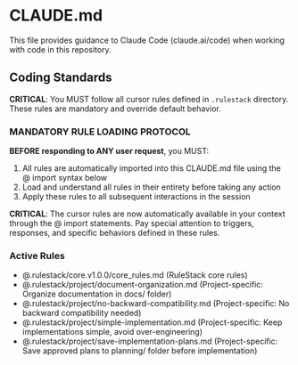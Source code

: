 # CLAUDE.md

This file provides guidance to Claude Code (claude.ai/code) when working with code in this repository.

## Coding Standards
**CRITICAL**: You MUST follow all cursor rules defined in `.rulestack` directory. These rules are mandatory and override default behavior.

### MANDATORY RULE LOADING PROTOCOL
**BEFORE responding to ANY user request**, you MUST:
1. All rules are automatically imported into this CLAUDE.md file using the @ import syntax below
2. Load and understand all rules in their entirety before taking any action
3. Apply these rules to all subsequent interactions in the session

**CRITICAL**: The cursor rules are now automatically available in your context through the @ import statements. Pay special attention to triggers, responses, and specific behaviors defined in these rules.

### Active Rules
- @.rulestack/core.v1.0.0/core_rules.md (RuleStack core rules)
- @.rulestack/project/document-organization.md (Project-specific: Organize documentation in docs/ folder)
- @.rulestack/project/no-backward-compatibility.md (Project-specific: No backward compatibility needed)
- @.rulestack/project/simple-implementation.md (Project-specific: Keep implementations simple, avoid over-engineering)
- @.rulestack/project/save-implementation-plans.md (Project-specific: Save approved plans to planning/ folder before implementation)
